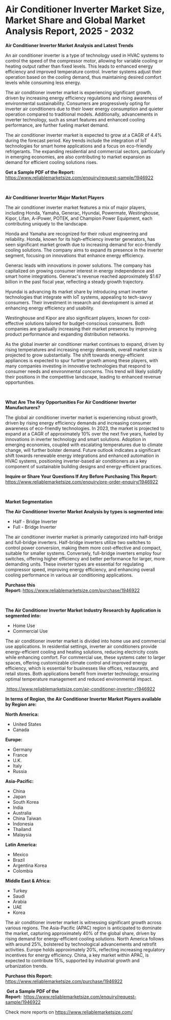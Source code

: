 <p><h1>Air Conditioner Inverter Market Size, Market Share and Global Market Analysis Report, 2025 - 2032</h1></p><p><strong>Air Conditioner Inverter Market Analysis and Latest Trends</strong></p>
<p><p>An air conditioner inverter is a type of technology used in HVAC systems to control the speed of the compressor motor, allowing for variable cooling or heating output rather than fixed levels. This leads to enhanced energy efficiency and improved temperature control. Inverter systems adjust their operation based on the cooling demand, thus maintaining desired comfort levels while consuming less energy.</p><p>The air conditioner inverter market is experiencing significant growth, driven by increasing energy efficiency regulations and rising awareness of environmental sustainability. Consumers are progressively opting for inverter air conditioners due to their lower energy consumption and quieter operation compared to traditional models. Additionally, advancements in inverter technology, such as smart features and enhanced cooling performance, are further fueling market demand.</p><p>The air conditioner inverter market is expected to grow at a CAGR of 4.4% during the forecast period. Key trends include the integration of IoT technologies for smart home applications and a focus on eco-friendly refrigerants. The expanding residential and commercial sectors, particularly in emerging economies, are also contributing to market expansion as demand for efficient cooling solutions rises.</p></p>
<p><strong>Get a Sample PDF of the Report:&nbsp;</strong> <a href="https://www.reliablemarketsize.com/enquiry/request-sample/1946922?utm_campaign=2773&utm_medium=2&utm_source=Github&utm_content=ia&utm_term=10042025&utm_id=air-conditioner-inverter">https://www.reliablemarketsize.com/enquiry/request-sample/1946922</a></p>
<p>&nbsp;</p>
<p><strong>Air Conditioner Inverter Major Market Players</strong></p>
<p><p>The air conditioner inverter market features a mix of major players, including Honda, Yamaha, Generac, Hyundai, Powermate, Westinghouse, Kipor, Lifan, A-iPower, POTEK, and Champion Power Equipment, each contributing uniquely to the landscape.</p><p>Honda and Yamaha are recognized for their robust engineering and reliability. Honda, known for its high-efficiency inverter generators, has seen significant market growth due to increasing demand for eco-friendly cooling solutions. The company aims to expand its presence in the inverter segment, focusing on innovations that enhance energy efficiency.</p><p>Generac leads with innovations in power solutions. The company has capitalized on growing consumer interest in energy independence and smart home integrations. Generac's revenue reached approximately $1.67 billion in the past fiscal year, reflecting a steady growth trajectory.</p><p>Hyundai is advancing its market share by introducing smart inverter technologies that integrate with IoT systems, appealing to tech-savvy consumers. Their investment in research and development is aimed at enhancing energy efficiency and usability.</p><p>Westinghouse and Kipor are also significant players, known for cost-effective solutions tailored for budget-conscious consumers. Both companies are gradually increasing their market presence by improving product performance and expanding distribution networks.</p><p>As the global inverter air conditioner market continues to expand, driven by rising temperatures and increasing energy demands, overall market size is projected to grow substantially. The shift towards energy-efficient appliances is expected to spur further growth among these players, with many companies investing in innovative technologies that respond to consumer needs and environmental concerns. This trend will likely solidify their positions in the competitive landscape, leading to enhanced revenue opportunities.</p></p>
<p>&nbsp;</p>
<p><strong>What Are The Key Opportunities For Air Conditioner Inverter Manufacturers?</strong></p>
<p><p>The global air conditioner inverter market is experiencing robust growth, driven by rising energy efficiency demands and increasing consumer awareness of eco-friendly technologies. In 2023, the market is projected to expand at a CAGR of approximately 10% over the next five years, fueled by innovations in inverter technology and smart solutions. Adoption in emerging economies, coupled with escalating temperatures due to climate change, will further bolster demand. Future outlook indicates a significant shift towards renewable energy integrations and enhanced automation in HVAC systems, positioning inverter-based air conditioners as a key component of sustainable building designs and energy-efficient practices.</p></p>
<p><strong>Inquire or Share Your Questions If Any Before Purchasing This Report:</strong> <a href="https://www.reliablemarketsize.com/enquiry/pre-order-enquiry/1946922?utm_campaign=2773&utm_medium=2&utm_source=Github&utm_content=ia&utm_term=10042025&utm_id=air-conditioner-inverter">https://www.reliablemarketsize.com/enquiry/pre-order-enquiry/1946922</a></p>
<p>&nbsp;</p>
<p><strong>Market Segmentation</strong></p>
<p><strong>The Air Conditioner Inverter Market Analysis by types is segmented into:</strong></p>
<p><ul><li>Half - Bridge Inverter</li><li>Full - Bridge Inverter</li></ul></p>
<p><p>The air conditioner inverter market is primarily categorized into half-bridge and full-bridge inverters. Half-bridge inverters utilize two switches to control power conversion, making them more cost-effective and compact, suitable for smaller systems. Conversely, full-bridge inverters employ four switches, offering higher efficiency and better performance for larger, more demanding units. These inverter types are essential for regulating compressor speed, improving energy efficiency, and enhancing overall cooling performance in various air conditioning applications.</p></p>
<p><strong>Purchase this Report:&nbsp;</strong><a href="https://www.reliablemarketsize.com/purchase/1946922?utm_campaign=2773&utm_medium=2&utm_source=Github&utm_content=ia&utm_term=10042025&utm_id=air-conditioner-inverter">https://www.reliablemarketsize.com/purchase/1946922</a></p>
<p>&nbsp;</p>
<p><strong>The Air Conditioner Inverter Market Industry Research by Application is segmented into:</strong></p>
<p><ul><li>Home Use</li><li>Commercial Use</li></ul></p>
<p><p>The air conditioner inverter market is divided into home use and commercial use applications. In residential settings, inverter air conditioners provide energy-efficient cooling and heating solutions, reducing electricity costs while enhancing comfort. For commercial use, these systems cater to larger spaces, offering customizable climate control and improved energy efficiency, which is essential for businesses like offices, restaurants, and retail stores. Both applications benefit from inverter technology, ensuring optimal temperature management and reduced environmental impact.</p></p>
<p><a href="https://www.reliablemarketsize.com/air-conditioner-inverter-r1946922?utm_campaign=2773&utm_medium=2&utm_source=Github&utm_content=ia&utm_term=10042025&utm_id=air-conditioner-inverter">&nbsp;https://www.reliablemarketsize.com/air-conditioner-inverter-r1946922</a></p>
<p><strong>In terms of Region, the Air Conditioner Inverter Market Players available by Region are:</strong></p>
<p>
    <p> <strong> North America: </strong>
        <ul>
            <li>United States</li>
            <li>Canada</li>
        </ul>
        </p> 
    <p> <strong> Europe: </strong>
        <ul>
            <li>Germany</li>
            <li>France</li>
            <li>U.K.</li>
            <li>Italy</li>
            <li>Russia</li>
        </ul>
        </p> 
    <p> <strong> Asia-Pacific: </strong>
        <ul>
            <li>China</li>
            <li>Japan</li>
            <li>South Korea</li>
            <li>India</li>
            <li>Australia</li>
            <li>China Taiwan</li>
            <li>Indonesia</li>
            <li>Thailand</li>
            <li>Malaysia</li>
        </ul>
        </p> 
    <p> <strong> Latin America: </strong>
        <ul>
            <li>Mexico</li>
            <li>Brazil</li>
            <li>Argentina Korea</li>
            <li>Colombia</li>
        </ul>
        </p> 
    <p> <strong> Middle East & Africa: </strong>
        <ul>
            <li>Turkey</li>
            <li>Saudi</li>
            <li>Arabia</li>
            <li>UAE</li>
            <li>Korea</li>
        </ul>
    </p>
    </p>
<p><p>The air conditioner inverter market is witnessing significant growth across various regions. The Asia-Pacific (APAC) region is anticipated to dominate the market, capturing approximately 40% of the global share, driven by rising demand for energy-efficient cooling solutions. North America follows with around 25%, bolstered by technological advancements and retrofit activities. Europe holds approximately 20%, reflecting increasing regulatory incentives for energy efficiency. China, a key market within APAC, is expected to contribute 15%, supported by industrial growth and urbanization trends.</p></p>
<p><strong>Purchase this Report: </strong><a href="https://www.reliablemarketsize.com/purchase/1946922?utm_campaign=2773&utm_medium=2&utm_source=Github&utm_content=ia&utm_term=10042025&utm_id=air-conditioner-inverter">https://www.reliablemarketsize.com/purchase/1946922</a></p>
<p>&nbsp;<strong>Get a Sample PDF of the Report:&nbsp;&nbsp;</strong><a href="https://www.reliablemarketsize.com/enquiry/request-sample/1946922?utm_campaign=2773&utm_medium=2&utm_source=Github&utm_content=ia&utm_term=10042025&utm_id=air-conditioner-inverter">https://www.reliablemarketsize.com/enquiry/request-sample/1946922</a></p>
<p><strong></strong></p>
<p>Check more reports on <a href="https://www.reliablemarketsize.com/?utm_campaign=2773&utm_medium=2&utm_source=Github&utm_content=ia&utm_term=10042025&utm_id=air-conditioner-inverter">https://www.reliablemarketsize.com/</a></p>